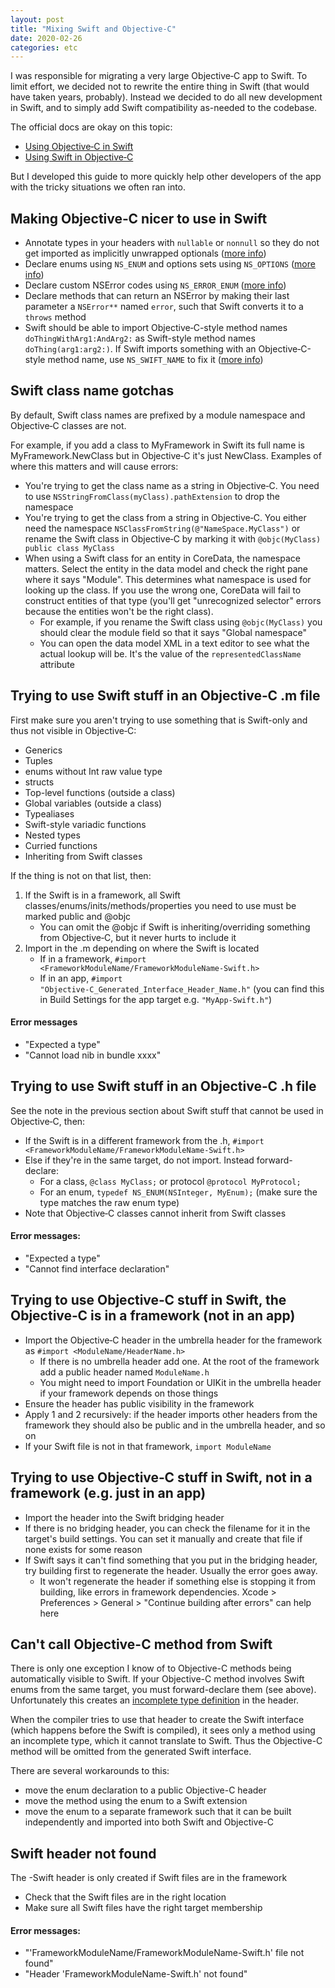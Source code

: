 ```yaml
---
layout: post
title: "Mixing Swift and Objective‑C"
date: 2020-02-26
categories: etc
---
```


I was responsible for migrating a very large Objective‑C app to Swift. To limit
effort, we decided not to rewrite the entire thing in Swift (that would have
taken years, probably). Instead we decided to do all new development in Swift,
and to simply add Swift compatibility as-needed to the codebase.

The official docs are okay on this topic:

* [Using Objective‑C in Swift][objcinswift]
* [Using Swift in Objective‑C][swiftinobjc]

[objcinswift]: https://developer.apple.com/documentation/swift/imported_c_and_objective-c_apis/importing_objective-c_into_swift
[swiftinobjc]: https://developer.apple.com/documentation/swift/imported_c_and_objective-c_apis/importing_swift_into_objective-c

But I developed this guide to more quickly help other developers of the app with
the tricky situations we often ran into.

## Making Objective‑C nicer to use in Swift

* Annotate types in your headers with `nullable` or `nonnull` so they do not get
  imported as implicitly unwrapped optionals ([more info][nullable])
* Declare enums using `NS_ENUM` and options sets using `NS_OPTIONS` ([more
  info][enums])
* Declare custom NSError codes using `NS_ERROR_ENUM` ([more info][error])
* Declare methods that can return an NSError by making their last parameter a
  `NSError**` named `error`, such that Swift converts it to a `throws` method
* Swift should be able to import Objective‑C-style method
  names `doThingWithArg1:AndArg2:` as Swift-style method names
  `doThing(arg1:arg2:)`. If Swift imports something with an Objective‑C-style
  method name, use `NS_SWIFT_NAME` to fix it ([more info][names])

[nullable]: https://developer.apple.com/documentation/swift/objective-c_and_c_code_customization/designating_nullability_in_objective-c_apis
[enums]: https://nshipster.com/ns_enum-ns_options/
[error]: https://developer.apple.com/documentation/swift/cocoa_design_patterns/handling_cocoa_errors_in_swift
[names]: https://developer.apple.com/documentation/swift/objective-c_and_c_code_customization/renaming_objective-c_apis_for_swift

## Swift class name gotchas

By default, Swift class names are prefixed by a module namespace and Objective‑C
classes are not.

For example, if you add a class to MyFramework in Swift its full name is
MyFramework.NewClass but in Objective‑C it's just NewClass. Examples of where
this matters and will cause errors:

* You're trying to get the class name as a string in Objective‑C. You need to
  use `NSStringFromClass(myClass).pathExtension` to drop the namespace
* You're trying to get the class from a string in Objective‑C. You either need
  the namespace `NSClassFromString(@"NameSpace.MyClass")` or rename the Swift
  class in Objective‑C by marking it with `@objc(MyClass) public class MyClass`
* When using a Swift class for an entity in CoreData, the namespace matters.
  Select the entity in the data model and check the right pane where it says
  "Module". This determines what namespace is used for looking up the class. If
  you use the wrong one, CoreData will fail to construct entities of that type
  (you'll get "unrecognized selector" errors because the entities won't be the
  right class).
  * For example, if you rename the Swift class using `@objc(MyClass)` you should
    clear the module field so that it says "Global namespace"
  * You can open the data model XML in a text editor to see what the actual
    lookup will be. It's the value of the `representedClassName` attribute

## Trying to use Swift stuff in an Objective‑C .m file

First make sure you aren't trying to use something that is Swift-only and thus
not visible in Objective‑C:

* Generics
* Tuples
* enums without Int raw value type
* structs
* Top-level functions (outside a class)
* Global variables (outside a class)
* Typealiases
* Swift-style variadic functions
* Nested types
* Curried functions
* Inheriting from Swift classes

If the thing is not on that list, then:

1. If the Swift is in a framework, all Swift
   classes/enums/inits/methods/properties you need to use must be marked public
   and @objc
   * You can omit the @objc if Swift is inheriting/overriding something from
     Objective‑C, but it never hurts to include it
2. Import in the .m depending on where the Swift is located
   * If in a framework, `#import
     <FrameworkModuleName/FrameworkModuleName-Swift.h>`
   * If in an app, `#import "Objective‑C_Generated_Interface_Header_Name.h"`
     (you can find this in Build Settings for the app target e.g.
     `"MyApp-Swift.h"`)

#### Error messages

* "Expected a type"
* "Cannot load nib in bundle xxxx"

## Trying to use Swift stuff in an Objective‑C .h file

See the note in the previous section about Swift stuff that cannot be used in
Objective‑C, then:

* If the Swift is in a different framework from the .h, `#import
  <FrameworkModuleName/FrameworkModuleName-Swift.h>`
* Else if they're in the same target, do not import. Instead forward-declare:
  * For a class, `@class MyClass;` or protocol `@protocol MyProtocol;`
  * For an enum, `typedef NS_ENUM(NSInteger, MyEnum);` (make sure the type
    matches the raw enum type)
* Note that Objective‑C classes cannot inherit from Swift classes

#### Error messages:

* "Expected a type"
* "Cannot find interface declaration"

## Trying to use Objective‑C stuff in Swift, the Objective‑C is in a framework (not in an app)

* Import the Objective‑C header in the umbrella header for the framework as
  `#import <ModuleName/HeaderName.h>`
  * If there is no umbrella header add one. At the root of the framework add a
    public header named `ModuleName.h`
  * You might need to import Foundation or UIKit in the umbrella header if your
    framework depends on those things
* Ensure the header has public visibility in the framework
* Apply 1 and 2 recursively: if the header imports other headers from the
  framework they should also be public and in the umbrella header, and so on
* If your Swift file is not in that framework, `import ModuleName`

## Trying to use Objective‑C stuff in Swift, not in a framework (e.g. just in an app)

* Import the header into the Swift bridging header
* If there is no bridging header, you can check the filename for it in the
  target's build settings. You can set it manually and create that file if none
  exists for some reason
* If Swift says it can't find something that you put in the bridging header, try
  building first to regenerate the header. Usually the error goes away.
  * It won't regenerate the header if something else is stopping it from
    building, like errors in framework dependencies. Xcode > Preferences >
    General > "Continue building after errors" can help here

## Can't call Objective-C method from Swift

There is only one exception I know of to Objective-C methods being automatically
visible to Swift. If your Objective-C method involves Swift enums from the same
target, you must forward-declare them (see above). Unfortunately this creates an
[incomplete type definition][partial] in the header.

When the compiler tries to use that header to create the Swift interface (which
happens before the Swift is compiled), it sees only a method using an incomplete
type, which it cannot translate to Swift. Thus the Objective-C method will be
omitted from the generated Swift interface.

There are several workarounds to this:

* move the enum declaration to a public Objective-C header
* move the method using the enum to a Swift extension
* move the enum to a separate framework such that it can be built independently
  and imported into both Swift and Objective-C

[partial]: https://stackoverflow.com/questions/66749860/objective-c-method-not-visible-in-swift-when-using-swift-enum/66823254#66823254

## Swift header not found

The -Swift header is only created if Swift files are in the framework

* Check that the Swift files are in the right location
* Make sure all Swift files have the right target membership

#### Error messages:

* "'FrameworkModuleName/FrameworkModuleName-Swift.h' file not found"
* "Header 'FrameworkModuleName-Swift.h' not found"
